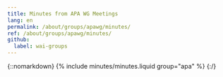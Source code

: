 ```yaml
---
title: Minutes from APA WG Meetings
lang: en
permalink: /about/groups/apawg/minutes/
ref: /about/groups/apawg/minutes/
github:
  label: wai-groups
---
```


{::nomarkdown}
{% include minutes/minutes.liquid group="apa" %}
{:/}